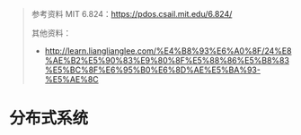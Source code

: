 > 参考资料 MIT 6.824：https://pdos.csail.mit.edu/6.824/
>
> 其他资料：
>
> - http://learn.lianglianglee.com/%E4%B8%93%E6%A0%8F/24%E8%AE%B2%E5%90%83%E9%80%8F%E5%88%86%E5%B8%83%E5%BC%8F%E6%95%B0%E6%8D%AE%E5%BA%93-%E5%AE%8C

# 分布式系统
